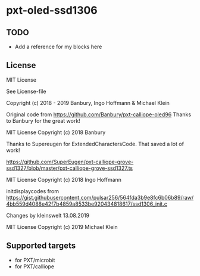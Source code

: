 # pxt-oled-ssd1306



## TODO

-  Add a reference for my blocks here


## License

MIT License

See License-file

Copyright (c) 2018 - 2019 Banbury, Ingo Hoffmann & Michael Klein

Original code from https://github.com/Banbury/pxt-calliope-oled96 Thanks to Banbury for the great work!

MIT License Copyright (c) 2018 Banbury

Thanks to Supereugen for ExtendedCharactersCode. That saved a lot of work!

https://github.com/SuperEugen/pxt-calliope-grove-ssd1327/blob/master/pxt-calliope-grove-ssd1327.ts

MIT License Copyright (c) 2018 Ingo Hoffmann

initdisplaycodes from https://gist.githubusercontent.com/pulsar256/564fda3b9e8fc6b06b89/raw/4bb559d4088e42f7b4859a8533be920434818617/ssd1306_init.c

Changes by kleinswelt 13.08.2019

MIT License Copyright (c) 2019 Michael Klein

## Supported targets

* for PXT/microbit
* for PXT/calliope
